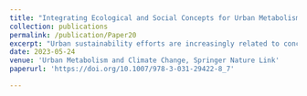 ```yaml
---
title: "Integrating Ecological and Social Concepts for Urban Metabolism Studies"
collection: publications
permalink: /publication/Paper20
excerpt: "Urban sustainability efforts are increasingly related to concepts from self-sufficient natural ecosystems. Focusing on the metabolic characteristics and pathways of urban areas from an ecological lens can help advance our understanding of how they can be sustainable. The ecological lens allows the simultaneous notion of an urban area as a system and as a natural entity and offers insights into fundamental mechanisms that help identify natural solutions over purely technological ones. This chapter develops a systematic understanding of how urban metabolism aligns with ecosystem concepts and how social dimensions, and associated multi-dimensional and multi-scalar inequalities, add novel characteristics, tradeoffs, and synergies. In doing so, we develop an analytical framework that provides an outlook for sustainability goals relevant to urban areas including developing ecologically informed solutions and improving resource efficiency in urban areas."
date: 2023-05-24
venue: 'Urban Metabolism and Climate Change, Springer Nature Link'
paperurl: 'https://doi.org/10.1007/978-3-031-29422-8_7'

---
```

